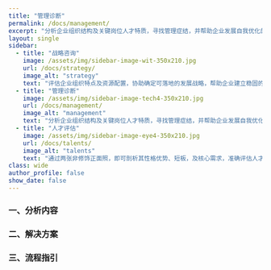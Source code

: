 ```yaml
---
title: "管理诊断"
permalink: /docs/management/
excerpt: "分析企业组织结构及关键岗位人才特质，寻找管理症结，并帮助企业发展自我优化的自组织能力，成就卓越企业。"
layout: single
sidebar:
  - title: "战略咨询"
    image: /assets/img/sidebar-image-wit-350x210.jpg
    url: /docs/strategy/
    image_alt: "strategy"
    text: "评估企业组织特点及资源配置，协助确定可落地的发展战略，帮助企业建立稳固的市场地位。"
  - title: "管理诊断"
    image: /assets/img/sidebar-image-tech4-350x210.jpg
    url: /docs/management/
    image_alt: "management"
    text: "分析企业组织结构及关键岗位人才特质，寻找管理症结，并帮助企业发展自我优化的自组织能力，成就卓越企业。"
  - title: "人才评估"
    image: /assets/img/sidebar-image-eye4-350x210.jpg
    url: /docs/talents/
    image_alt: "talents"
    text: "通过两张非修饰正面照，即可剖析其性格优势、短板，及核心需求，准确评估人才特质。"
class: wide
author_profile: false
show_date: false
---
```


### 一、分析内容



### 二、解决方案



### 三、流程指引

